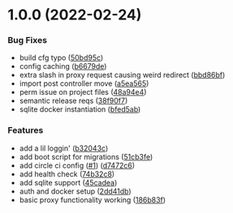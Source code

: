 # 1.0.0 (2022-02-24)


### Bug Fixes

* build cfg typo ([50bd95c](https://github.com/chaseconey/auth0-proxy/commit/50bd95c774e163d0971a839bd1c9b4ae9ee3aedc))
* config caching ([b6679de](https://github.com/chaseconey/auth0-proxy/commit/b6679deeafe6de48c7d1c8be43227bd2a1c2320b))
* extra slash in proxy request causing weird redirect ([bbd86bf](https://github.com/chaseconey/auth0-proxy/commit/bbd86bf274c9095453e11213c886f43278c259ba))
* import post controller move ([a5ea565](https://github.com/chaseconey/auth0-proxy/commit/a5ea565d564ce21800d132661ab0a843a492de48))
* perm issue on project files ([48a94e4](https://github.com/chaseconey/auth0-proxy/commit/48a94e4fe361a4cae0884c45157a3775ab5a9166))
* semantic release reqs ([38f90f7](https://github.com/chaseconey/auth0-proxy/commit/38f90f7a0dfccb8725aa89126c1d68f7442e8996))
* sqlite docker instantiation ([bfed5ab](https://github.com/chaseconey/auth0-proxy/commit/bfed5ab817ce7af0070e1daa5cdf56b4afee39c8))


### Features

* add a lil loggin' ([b32043c](https://github.com/chaseconey/auth0-proxy/commit/b32043ce577a93f40c48663f04d2fad66c804ea6))
* add boot script for migrations ([51cb3fe](https://github.com/chaseconey/auth0-proxy/commit/51cb3fe496633f73774d716f2eb03afb28cc5c66))
* add circle ci config ([#1](https://github.com/chaseconey/auth0-proxy/issues/1)) ([d7472c6](https://github.com/chaseconey/auth0-proxy/commit/d7472c668c32f6d8d162c47a7eabbdacc3fd1683))
* add health check ([74b32c8](https://github.com/chaseconey/auth0-proxy/commit/74b32c88138c0f633ae51337009e94a218e17d3b))
* add sqlite support ([45cadea](https://github.com/chaseconey/auth0-proxy/commit/45cadea66d7927ce08d1a51b6f9f7a06fc27bdf0))
* auth and docker setup ([2dd41db](https://github.com/chaseconey/auth0-proxy/commit/2dd41dbad08e2b43eca9b5928877f6a8bfdc261f))
* basic proxy functionality working ([186b83f](https://github.com/chaseconey/auth0-proxy/commit/186b83f819c24bcb0aadd0e92901112126c98dd2))
